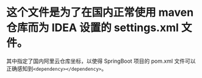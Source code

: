 # 这个文件是为了在国内正常使用 maven 仓库而为 IDEA 设置的 settings.xml 文件。

其中指定了国内阿里云仓库坐标，以使得 SpringBoot 项目的 pom.xml 文件可以正确感知到`<dependency></dependency>`。
